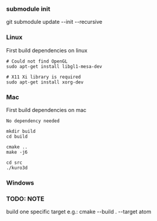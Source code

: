 ### submodule init
git submodule update --init --recursive


### Linux

First build dependencies on linux
```
# Could not find OpenGL
sudo apt-get install libgl1-mesa-dev

# X11 Xi library is required
sudo apt-get install xorg-dev
```


### Mac
First build dependencies on mac
```
No dependency needed
```


```
mkdir build
cd build

cmake ..
make -j6

cd src
./kuro3d
```


### Windows



### TODO: NOTE
build one specific target e.g.: cmake --build . --target atom
